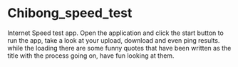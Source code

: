 # Chibong_speed_test
Internet Speed test app. Open the application and click the start button to run the app, take a look at your upload, download and even ping results. while the loading there are some funny quotes that have been written as the title with the process going on, have fun looking at them.
